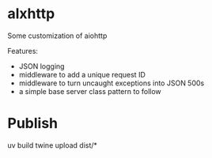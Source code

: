 # alxhttp
Some customization of aiohttp

Features:
- JSON logging
- middleware to add a unique request ID
- middleware to turn uncaught exceptions into JSON 500s
- a simple base server class pattern to follow

# Publish
uv build
twine upload dist/*
